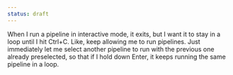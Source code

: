 ```yaml
---
status: draft
---
```


When I run a pipeline in interactive mode, it exits, but I want it to stay in a loop until I hit Ctrl+C. Like, keep allowing me to run pipelines. Just immediately let me select another pipeline to run with the previous one already preselected, so that if I hold down Enter, it keeps running the same pipeline in a loop.

